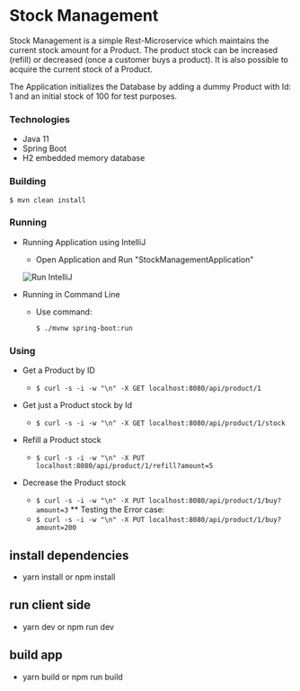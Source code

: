 # Stock Management

Stock Management is a simple Rest-Microservice which maintains the current stock amount for a Product. The product stock can be increased (refill) or decreased (once a customer buys a product).
It is also possible to acquire the current stock of a Product.

The Application initializes the Database by adding a dummy Product with Id: 1 and an initial stock of 100 for test purposes.

### Technologies

- Java 11
- Spring Boot
- H2 embedded memory database

### Building

    $ mvn clean install

### Running

- Running Application using IntelliJ

  - Open Application and Run "StockManagementApplication"

  ![Run IntelliJ](stock-management-raw/run-intellij.png)

- Running in Command Line
  - Use command:

    `$ ./mvnw spring-boot:run`

### Using

- Get a Product by ID

  - `$ curl -s -i -w "\n" -X GET localhost:8080/api/product/1`

- Get just a Product stock by Id

  - `$ curl -s -i -w "\n" -X GET localhost:8080/api/product/1/stock`

- Refill a Product stock

  - `$ curl -s -i -w "\n" -X PUT localhost:8080/api/product/1/refill?amount=5`

- Decrease the Product stock
  - `$ curl -s -i -w "\n" -X PUT localhost:8080/api/product/1/buy?amount=3`
  \*\* Testing the Error case:
  - `$ curl -s -i -w "\n" -X PUT localhost:8080/api/product/1/buy?amount=200`

## install dependencies

- yarn install or npm install

## run client side

- yarn dev or npm run dev

## build app

- yarn build or npm run build
